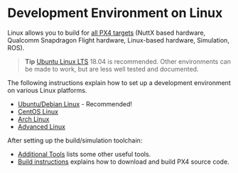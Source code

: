 # Development Environment on Linux

Linux allows you to build for [all PX4 targets](../setup/dev_env.md#supported-targets) (NuttX based hardware, Qualcomm Snapdragon Flight hardware, Linux-based hardware, Simulation, ROS).

> **Tip** [Ubuntu Linux LTS](../setup/dev_env_linux_ubuntu.md) 18.04 is recommended. Other environments can be made to work, but are less well tested and documented.

The following instructions explain how to set up a development environment on various Linux platforms.

- [Ubuntu/Debian Linux](../setup/dev_env_linux_ubuntu.md) - Recommended!
- [CentOS Linux](../setup/dev_env_linux_centos.md)
- [Arch Linux](../setup/dev_env_linux_arch.md)
- [Advanced Linux](../setup/dev_env_advanced_linux.md)

After setting up the build/simulation toolchain:

- [Additional Tools](../setup/generic_dev_tools.md) lists some other useful tools.
- [Build instructions](../setup/building_px4.md) explains how to download and build PX4 source code.